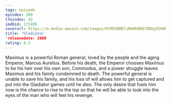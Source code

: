 ```yaml
---
tags: episode
epindex: 209
tfoindex: 42
imdbid: 172495
coverurl: https://m.media-amazon.com/images/M/MV5BMDliMmNhNDEtODUyOS00MjNlLTgxODEtN2U3NzIxMGVkZTA1L2ltYWdlXkEyXkFqcGdeQXVyNjU0OTQ0OTY@._V1_SY300_CR0,0,202,300_.jpg
title: "Gladiator
"releasedate: 2000
rating: 8.5
---
```


Maximus is a powerful Roman general, loved by the people and the aging Emperor, Marcus Aurelius. Before his death, the Emperor chooses Maximus to be his heir over his own son, Commodus, and a power struggle leaves Maximus and his family condemned to death. The powerful general is unable to save his family, and his loss of will allows him to get captured and put into the Gladiator games until he dies. The only desire that fuels him now is the chance to rise to the top so that he will be able to look into the eyes of the man who will feel his revenge.